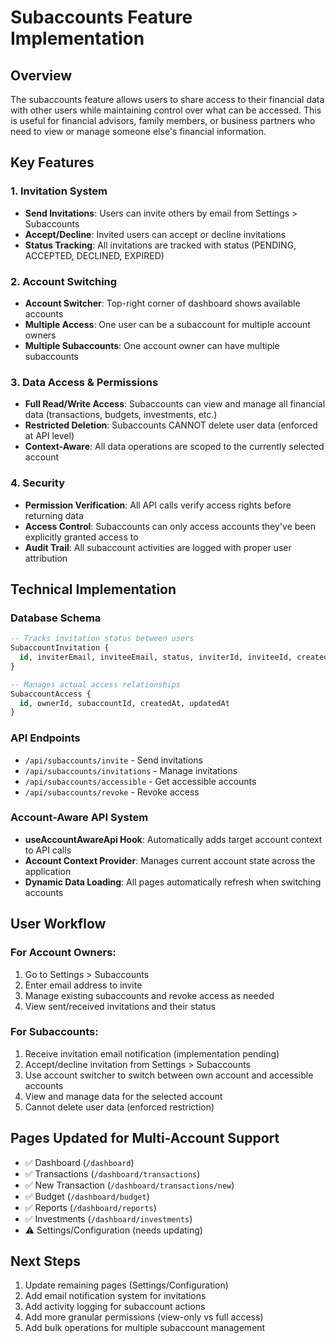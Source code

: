 # Subaccounts Feature Implementation

## Overview
The subaccounts feature allows users to share access to their financial data with other users while maintaining control over what can be accessed. This is useful for financial advisors, family members, or business partners who need to view or manage someone else's financial information.

## Key Features

### 1. Invitation System
- **Send Invitations**: Users can invite others by email from Settings > Subaccounts
- **Accept/Decline**: Invited users can accept or decline invitations
- **Status Tracking**: All invitations are tracked with status (PENDING, ACCEPTED, DECLINED, EXPIRED)

### 2. Account Switching
- **Account Switcher**: Top-right corner of dashboard shows available accounts
- **Multiple Access**: One user can be a subaccount for multiple account owners
- **Multiple Subaccounts**: One account owner can have multiple subaccounts

### 3. Data Access & Permissions
- **Full Read/Write Access**: Subaccounts can view and manage all financial data (transactions, budgets, investments, etc.)
- **Restricted Deletion**: Subaccounts CANNOT delete user data (enforced at API level)
- **Context-Aware**: All data operations are scoped to the currently selected account

### 4. Security
- **Permission Verification**: All API calls verify access rights before returning data
- **Access Control**: Subaccounts can only access accounts they've been explicitly granted access to
- **Audit Trail**: All subaccount activities are logged with proper user attribution

## Technical Implementation

### Database Schema
```sql
-- Tracks invitation status between users
SubaccountInvitation {
  id, inviterEmail, inviteeEmail, status, inviterId, inviteeId, createdAt, updatedAt
}

-- Manages actual access relationships
SubaccountAccess {
  id, ownerId, subaccountId, createdAt, updatedAt
}
```

### API Endpoints
- `/api/subaccounts/invite` - Send invitations
- `/api/subaccounts/invitations` - Manage invitations  
- `/api/subaccounts/accessible` - Get accessible accounts
- `/api/subaccounts/revoke` - Revoke access

### Account-Aware API System
- **useAccountAwareApi Hook**: Automatically adds target account context to API calls
- **Account Context Provider**: Manages current account state across the application
- **Dynamic Data Loading**: All pages automatically refresh when switching accounts

## User Workflow

### For Account Owners:
1. Go to Settings > Subaccounts
2. Enter email address to invite
3. Manage existing subaccounts and revoke access as needed
4. View sent/received invitations and their status

### For Subaccounts:
1. Receive invitation email notification (implementation pending)
2. Accept/decline invitation from Settings > Subaccounts  
3. Use account switcher to switch between own account and accessible accounts
4. View and manage data for the selected account
5. Cannot delete user data (enforced restriction)

## Pages Updated for Multi-Account Support
- ✅ Dashboard (`/dashboard`)
- ✅ Transactions (`/dashboard/transactions`)
- ✅ New Transaction (`/dashboard/transactions/new`)
- ✅ Budget (`/dashboard/budget`)
- ✅ Reports (`/dashboard/reports`)
- ✅ Investments (`/dashboard/investments`)
- ⚠️ Settings/Configuration (needs updating)

## Next Steps
1. Update remaining pages (Settings/Configuration)
2. Add email notification system for invitations
3. Add activity logging for subaccount actions
4. Add more granular permissions (view-only vs full access)
5. Add bulk operations for multiple subaccount management